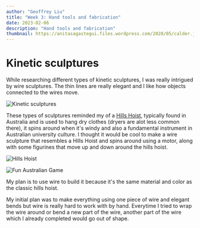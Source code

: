 ```yaml
---
author: "Geoffrey Liu"
title: "Week 3: Hand tools and fabrication"
date: 2023-02-06
description: "Hand tools and fabrication"
thumbnail: https://anitasagastegui.files.wordpress.com/2020/05/calder.jpg
---
```


# Kinetic sculptures

While researching different types of kinetic sculptures, I was really intrigued by wire sculptures. The thin lines are really elegant and I like how objects connected to the wires move.

![Kinetic sculptures](https://anitasagastegui.files.wordpress.com/2020/05/calder.jpg)

These types of sculptures reminded my of a [Hills Hoist](https://en.wikipedia.org/wiki/Hills_Hoist), typically found in Australia and is used to hang dry clothes (dryers are alot less common there), it spins around when it's windy and also a fundamental instrument in Australian university culture. I thought it would be cool to make a wire sculpture that resembles a Hills Hoist and spins around using a motor, along with some figurines that move up and down around the hills hoist.

![Hills Hoist](https://upload.wikimedia.org/wikipedia/commons/thumb/c/cd/Hills_Hoist_Balwyn_Victoria.JPG/1920px-Hills_Hoist_Balwyn_Victoria.JPG)

![Fun Australian Game](https://static.ffx.io/images/$width_1480%2C$height_833/t_crop_fill/q_62%2Cf_auto/50b18b1a9e44175f0013698d4b91700dee39cc4f)

My plan is to use wire to build it because it's the same material and color as the classic hills hoist.

My initial plan was to make everything using one piece of wire and elegant bends but wire is really hard to work with by hand. Everytime I tried to wrap the wire around or bend a new part of the wire, another part of the wire which I already completed would go out of shape.

